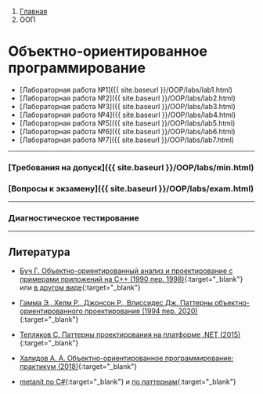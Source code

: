 <ol class="breadcrumb">
  <li class="breadcrumb-item"><a href="{{ site.baseurl }}">Главная</a></li>
  <li class="breadcrumb-item active">ООП</li>
</ol>

# Объектно-ориентированное программирование

* [Лабораторная работа №1]({{ site.baseurl }}/OOP/labs/lab1.html)
* [Лабораторная работа №2]({{ site.baseurl }}/OOP/labs/lab2.html)
* [Лабораторная работа №3]({{ site.baseurl }}/OOP/labs/lab3.html)
* [Лабораторная работа №4]({{ site.baseurl }}/OOP/labs/lab4.html)
* [Лабораторная работа №5]({{ site.baseurl }}/OOP/labs/lab5.html)
* [Лабораторная работа №6]({{ site.baseurl }}/OOP/labs/lab6.html)
* [Лабораторная работа №7]({{ site.baseurl }}/OOP/labs/lab7.html)

___

### [Требования на допуск]({{ site.baseurl }}/OOP/labs/min.html)

### [Вопросы к экзамену]({{ site.baseurl }}/OOP/labs/exam.html)

___

### Диагностическое тестирование
___

## Литература

* [Буч Г. Объектно-ориентированный анализ и проектирование
с примерами приложений на С++ (1990 пер. 1998)](https://studizba.com/pdf_reader/web/viewer.html?file=/uploads/unziped/real/226162/pdf/53537-74762.pdf){:target="_blank"} или [в другом виде](https://www.helloworld.ru/texts/comp/other/oop/index.htm){:target="_blank"}

* [Гамма Э., Хелм Р., Джонсон Р., Влиссидес Дж.
Паттерны объектно-ориентированного проектирования (1994 пер. 2020)](https://vk.com/doc626052060_652029450?hash=sWiu6hco3qGgZqq5Jr6BQuvCCpSPusrIuMHjda2KjNz&dl=jIRzZqnzJ5pEH1Y0eJoUwPaTZtc5QWZB8sfZmLZBkOT){:target="_blank"}

* [Тепляков С. Паттерны проектирования на платформе .NET (2015)](https://vk.com/doc44301783_411162088?hash=rN8STM9Ih1GjFaY6jANlsmpZEtSTWbsmAH7Rb1uKapz&dl=u7D5v4wwlR3ddUzzQGDOozsyEuIwYEHH2hWgBEu7z8H){:target="_blank"}

* [Халидов А. А. Объектно-ориентированное программирование: практикум (2018)](https://lib.kgeu.ru/irbis64r_15/scan/186%D1%8D%D0%BB.pdf){:target="_blank"}

* [metanit по C#](https://metanit.com/sharp/tutorial/){:target="_blank"} и [по паттернам](https://metanit.com/sharp/patterns/){:target="_blank"}